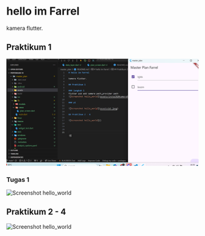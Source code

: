 # hello im Farrel

kamera flutter.

## Praktikum 1

![Screenshot hello_world](assets/p1.png)

### Tugas 1

![Screenshot hello_world](assets/p1.jpeg)

## Praktikum 2 - 4

![Screenshot hello_world]()
